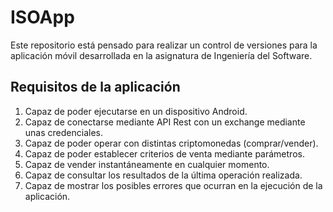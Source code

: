 # ISOApp
Este repositorio está pensado para realizar un control de versiones para la aplicación móvil desarrollada en la asignatura de Ingeniería del Software.

## Requisitos de la aplicación

1. Capaz de poder ejecutarse en un dispositivo Android.
2. Capaz de conectarse mediante API Rest con un exchange mediante unas credenciales.
3. Capaz de poder operar con distintas criptomonedas (comprar/vender).
4. Capaz de poder establecer criterios de venta mediante parámetros.
5. Capaz de vender instantáneamente en cualquier momento.
6. Capaz de consultar los resultados de la última operación realizada.
7. Capaz de mostrar los posibles errores que ocurran en la ejecución de la aplicación.
